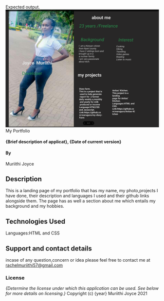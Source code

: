 Expected output.
![This is the output](images/output.png)
My Portfolio
#### {Brief description of applicat}, {Date of current version}
#### By 
Muriithi Joyce
## Description
This is a landing page of my portfolio that has my name, my photo,projects I have done, their description and languages I used and their github links alongside them. The page has as well a section about me which entails my background and my hobbies.

## Technologies Used
Languages:HTML and CSS

## Support and contact details
incase of any question,concern or idea please feel free to contact me at rachelmuriithi57@gmail.com

### License
*{Determine the license under which this application can be used.  See below for more details on licensing.}*
Copyright (c) {year} 
Muriithi Joyce 2021